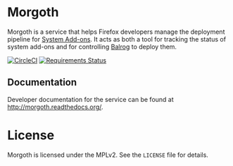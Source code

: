 # Morgoth

Morgoth is a service that helps Firefox developers manage the deployment
pipeline for [System Add-ons][]. It acts as both a tool for tracking the status
of system add-ons and for controlling [Balrog][] to deploy them.

[![CircleCI](https://circleci.com/gh/mozilla/morgoth/tree/master.svg?style=svg&circle-token=9b202229d3c2d9f39352288ab18600e62091bf54)](https://circleci.com/gh/mozilla/morgoth/tree/master)
[![Requirements Status](https://requires.io/github/mozilla/morgoth/requirements.svg?branch=greenkeeper-update-all)](https://requires.io/github/mozilla/morgoth/requirements/?branch=greenkeeper-update-all)

[System Add-ons]: https://wiki.mozilla.org/Firefox/Go_Faster
[Balrog]: https://wiki.mozilla.org/Balrog

## Documentation

Developer documentation for the service can be found at
http://morgoth.readthedocs.org/.

# License

Morgoth is licensed under the MPLv2. See the `LICENSE` file for details.
